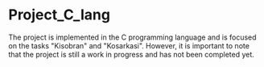 # Project_C_lang
The project is implemented in the C programming language and is focused on the tasks "Kisobran" and "Kosarkasi". However, it is important to note that the project is still a work in progress and has not been completed yet.
